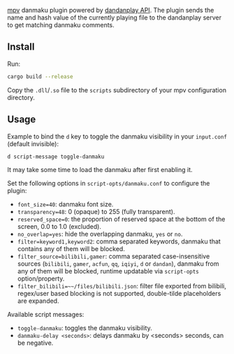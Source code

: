 [mpv](https://mpv.io) danmaku plugin powered by [dandanplay API](https://api.dandanplay.net/swagger/ui/index). The plugin sends the name and hash value of the currently playing file to the dandanplay server to get matching danmaku comments.

## Install

Run:

```bash
cargo build --release
```

Copy the `.dll`/`.so` file to the `scripts` subdirectory of your mpv configuration directory.

## Usage

Example to bind the `d` key to toggle the danmaku visibility in your `input.conf` (default invisible):

```
d script-message toggle-danmaku
```

It may take some time to load the danmaku after first enabling it.

Set the following options in `script-opts/danmaku.conf` to configure the plugin:

- `font_size=40`: danmaku font size.
- `transparency=48`: 0 (opaque) to 255 (fully transparent).
- `reserved_space=0`: the proportion of reserved space at the bottom of the screen, 0.0 to 1.0 (excluded).
- `no_overlap=yes`: hide the overlapping danmaku, `yes` or `no`.
- `filter=keyword1,keyword2`: comma separated keywords, danmaku that contains any of them will be blocked.
- `filter_source=bilibili,gamer`: comma separated case-insensitive sources (`bilibili`, `gamer`, `acfun`, `qq`, `iqiyi`, `d` or `dandan`), danmaku from any of them will be blocked, runtime updatable via `script-opts` option/property.
- `filter_bilibili=~~/files/bilibili.json`: filter file exported from bilibili, regex/user based blocking is not supported, double-tilde placeholders are expanded.

Available script messages:

- `toggle-danmaku`: toggles the danmaku visibility.
- `danmaku-delay <seconds>`: delays danmaku by &lt;seconds&gt; seconds, can be negative.
